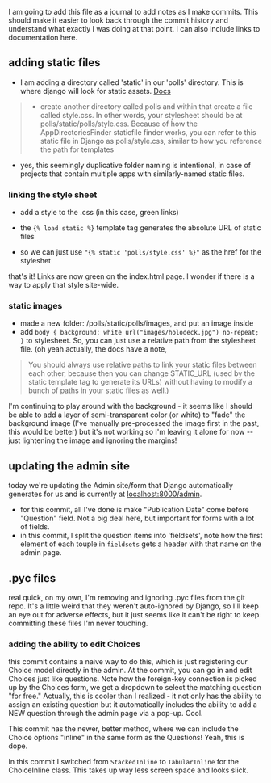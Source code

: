 I am going to add this file as a journal to add notes as I make commits. This should make it easier to look back through the commit history and understand what exactly I was doing at that point. I can also include links to documentation here.

## adding static files
- I am adding a directory called 'static' in our 'polls' directory. This is where django will look for static assets. [Docs](https://docs.djangoproject.com/en/4.0/intro/tutorial06/#customize-your-app-s-look-and-feel)
> - create another directory called polls and within that create a file called style.css. In other words, your stylesheet should be at polls/static/polls/style.css. Because of how the AppDirectoriesFinder staticfile finder works, you can refer to this static file in Django as polls/style.css, similar to how you reference the path for templates
- yes, this seemingly duplicative folder naming is intentional, in case of projects that contain multiple apps with similarly-named static files.

### linking the style sheet
- add a style to the .css (in this case, green links)

- the `{% load static %}` template tag generates the absolute URL of static files
- so we can just use `"{% static 'polls/style.css' %}"` as the href for the styleshet

that's it! Links are now green on the index.html page. I wonder if there is a way to apply that style site-wide. 

### static images
- made a new folder:  /polls/static/polls/images, and put an image inside
- add `
body {
    background: white url("images/holodeck.jpg") no-repeat;
}
`
 to stylesheet. So, you can just use a relative path from the stylesheet file. (oh yeah actually, the docs have a note, 
 > You should always use relative paths to link your static files between each other, because then you can change STATIC_URL (used by the static template tag to generate its URLs) without having to modify a bunch of paths in your static files as well.)

 I'm continuing to play around with the background - it seems like I should be able to add a layer of semi-transparent color (or white) to "fade" the background image (I've manually pre-processed the image first in the past, this would be better) but it's not working so I'm leaving it alone for now -- just lightening the image and ignoring the margins! 

 ## updating the admin site
 today we're updating the Admin site/form that Django automatically generates for us and is currently at [localhost:8000/admin](http://localhost:8000/admin).

 - for this commit, all I've done is make "Publication Date" come before "Question" field. Not a big deal here, but important for forms with a lot of fields.
 - in this commit, I split the question items into 'fieldsets', note how the first element of each touple in `fieldsets` gets a header with that name on the admin page.

 ## .pyc files
 real quick, on my own, I'm removing and ignoring .pyc files from the git repo. It's a little weird that they weren't auto-ignored by Django, so I'll keep an eye out for adverse effects, but it just seems like it can't be right to keep committing these files I'm never touching. 

 ### adding the ability to edit Choices
 this commit contains a naive way to do this, which is just registering our Choice model directly in the admin. At the commit, you can go in and edit Choices just like questions. Note how the foreign-key connection is picked up by the Choices form, we get a dropdown to select the matching question "for free."
 Actually, this is cooler than I realized - it not only has the ability to assign an existing question but it automatically includes the ability to add a NEW question through the admin page via a pop-up. Cool. 

 This commit has the newer, better method, where we can include the Choice options "inline" in the same form as the Questions! Yeah, this is dope.

 In this commit I switched from `StackedInline` to `TabularInline` for the ChoiceInline class. This takes up way less screen space and looks slick. 